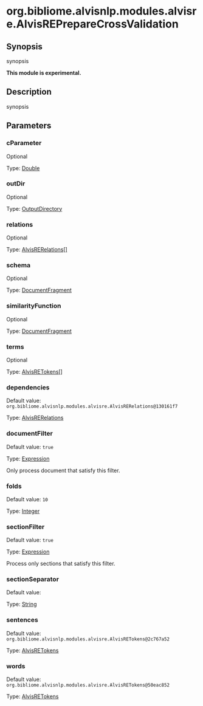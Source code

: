 # org.bibliome.alvisnlp.modules.alvisre.AlvisREPrepareCrossValidation

## Synopsis

synopsis

**This module is experimental.**

## Description

synopsis

## Parameters

<a name="cParameter">

### cParameter

Optional

Type: [Double](../converter/java.lang.Double)



<a name="outDir">

### outDir

Optional

Type: [OutputDirectory](../converter/org.bibliome.util.files.OutputDirectory)



<a name="relations">

### relations

Optional

Type: [AlvisRERelations[]](../converter/org.bibliome.alvisnlp.modules.alvisre.AlvisRERelations[])



<a name="schema">

### schema

Optional

Type: [DocumentFragment](../converter/org.w3c.dom.DocumentFragment)



<a name="similarityFunction">

### similarityFunction

Optional

Type: [DocumentFragment](../converter/org.w3c.dom.DocumentFragment)



<a name="terms">

### terms

Optional

Type: [AlvisRETokens[]](../converter/org.bibliome.alvisnlp.modules.alvisre.AlvisRETokens[])



<a name="dependencies">

### dependencies

Default value: `org.bibliome.alvisnlp.modules.alvisre.AlvisRERelations@130161f7`

Type: [AlvisRERelations](../converter/org.bibliome.alvisnlp.modules.alvisre.AlvisRERelations)



<a name="documentFilter">

### documentFilter

Default value: `true`

Type: [Expression](../converter/alvisnlp.corpus.expressions.Expression)

Only process document that satisfy this filter.

<a name="folds">

### folds

Default value: `10`

Type: [Integer](../converter/java.lang.Integer)



<a name="sectionFilter">

### sectionFilter

Default value: `true`

Type: [Expression](../converter/alvisnlp.corpus.expressions.Expression)

Process only sections that satisfy this filter.

<a name="sectionSeparator">

### sectionSeparator

Default value: `
`

Type: [String](../converter/java.lang.String)



<a name="sentences">

### sentences

Default value: `org.bibliome.alvisnlp.modules.alvisre.AlvisRETokens@2c767a52`

Type: [AlvisRETokens](../converter/org.bibliome.alvisnlp.modules.alvisre.AlvisRETokens)



<a name="words">

### words

Default value: `org.bibliome.alvisnlp.modules.alvisre.AlvisRETokens@50eac852`

Type: [AlvisRETokens](../converter/org.bibliome.alvisnlp.modules.alvisre.AlvisRETokens)




